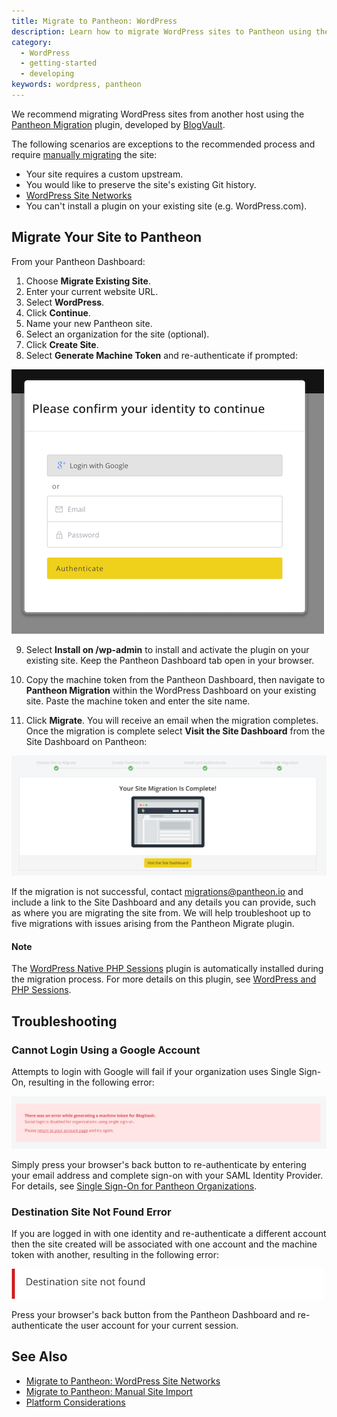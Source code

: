 ```yaml
---
title: Migrate to Pantheon: WordPress
description: Learn how to migrate WordPress sites to Pantheon using the Pantheon Migration plugin from BlogVault.
category:
  - WordPress
  - getting-started
  - developing
keywords: wordpress, pantheon
---
```

We recommend migrating WordPress sites from another host using the [Pantheon Migration](https://wordpress.org/plugins/bv-pantheon-migration/) plugin, developed by [BlogVault](https://blogvault.net/).

The following scenarios are exceptions to the recommended process and require [manually migrating](/docs/manual-import) the site:

- Your site requires a custom upstream.
- You would like to preserve the site's existing Git history.
- [WordPress Site Networks](/docs/migrate-wordpress-site-networks)
- You can't install a plugin on your existing site (e.g. WordPress.com).

## Migrate Your Site to Pantheon

From your Pantheon Dashboard:

1. Choose **Migrate Existing Site**.
2. Enter your current website URL.
3. Select **WordPress**.
4. Click **Continue**.
5. Name your new Pantheon site.
6. Select an organization for the site (optional).
7. Click **Create Site**.
8. Select **Generate Machine Token** and re-authenticate if prompted:

 ![Authentication BlogVault migration](/source/docs/assets/images/migration-authentication-prompt.png)

9. Select **Install on /wp-admin** to install and activate the plugin on your existing site. Keep the Pantheon Dashboard tab open in your browser.

10. Copy the machine token from the Pantheon Dashboard, then navigate to **Pantheon Migration** within the WordPress Dashboard on your existing site. Paste the machine token and enter the site name.

11. Click **Migrate**. You will receive an email when the migration completes. Once the migration is complete select **Visit the Site Dashboard** from the Site Dashboard on Pantheon:

 ![Successful Migration BlogVault](/source/docs/assets/images/successful-site-migration-complete-blogvault.png)

If the migration is not successful, contact <migrations@pantheon.io> and include a link to the Site Dashboard and any details you can provide, such as where you are migrating the site from. We will help troubleshoot up to five migrations with issues arising from the Pantheon Migrate plugin.

<div class="alert alert-info" role="alert">
<h4>Note</h4>  
The <a href="https://wordpress.org/plugins/wp-native-php-sessions/">WordPress Native PHP Sessions</a> plugin is automatically installed during the migration process. For more details on this plugin, see <a href="/docs/wordpress-sessions/">WordPress and PHP Sessions</a>.
</div>

## Troubleshooting
### Cannot Login Using a Google Account
Attempts to login with Google will fail if your organization uses Single Sign-On, resulting in the following error:

![Migration Authentication Error](/source/docs/assets/images/migration-authentication-error.png)

Simply press your browser's back button to re-authenticate by entering your email address and complete sign-on with your SAML Identity Provider. For details, see [Single Sign-On for Pantheon Organizations](/docs/sso-organizations/).

### Destination Site Not Found Error
If you are logged in with one identity and re-authenticate a different account then the site created will be associated with one account and the machine token with another, resulting in the following error:

![Destination site not found](/source/docs/assets/images/bv-destination-not-found-error.png)

Press your browser's back button from the Pantheon Dashboard and re-authenticate the user account for your current session.

## See Also

- [Migrate to Pantheon: WordPress Site Networks](/docs/migrate-wordpress-site-networks)
- [Migrate to Pantheon: Manual Site Import](/docs/manual-import)
- [Platform Considerations](/docs/platform-considerations)
